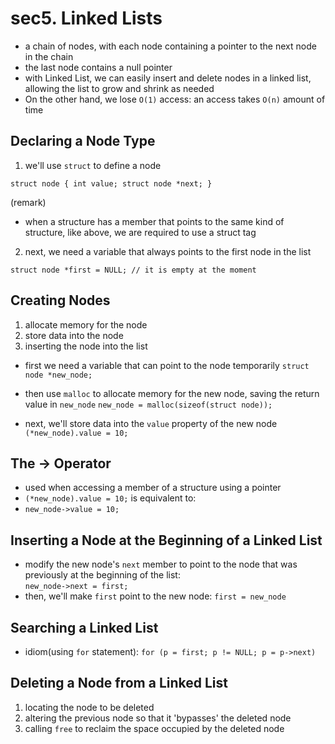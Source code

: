 # sec5. Linked Lists
- a chain of nodes, with each node containing a pointer to the next node in the chain
- the last node contains a null pointer
- with Linked List, we can easily insert and delete nodes in a linked list, allowing the list to grow and shrink as needed
- On the other hand, we lose ``O(1)`` access: an access takes ``O(n)`` amount of time

## Declaring a Node Type
1. we'll use ``struct`` to define a node

``
struct node {
    int value;
    struct node *next;
}
``

(remark)
- when a structure has a member that points to the same kind of structure, like above, we are required to use a struct tag

2. next, we need a variable that always points to the first node in the list

```
struct node *first = NULL; // it is empty at the moment
```

## Creating Nodes
1. allocate memory for the node
2. store data into the node
3. inserting the node into the list

- first we need a variable that can point to the node temporarily
`` struct node *new_node; ``

- then use `malloc` to allocate memory for the new node, saving the return value in `new_node`
`` new_node = malloc(sizeof(struct node)); ``

- next, we'll store data into the `value` property of the new node
`` (*new_node).value = 10; ``

## The -> Operator
- used when accessing a member of a structure using a pointer
- `` (*new_node).value = 10; `` is equivalent to:
- `` new_node->value = 10; ``

## Inserting a Node at the Beginning of a Linked List
- modify the new node's `next` member to point to the node that was previously at the beginning of the list:  
    `` new_node->next = first; ``
- then, we'll make `first` point to the new node: `` first = new_node ``

## Searching a Linked List
- idiom(using ``for`` statement): `` for (p = first; p != NULL; p = p->next) ``

## Deleting a Node from a Linked List
1. locating the node to be deleted
2. altering the previous node so that it 'bypasses' the deleted node
3. calling `free` to reclaim the space occupied by the deleted node
